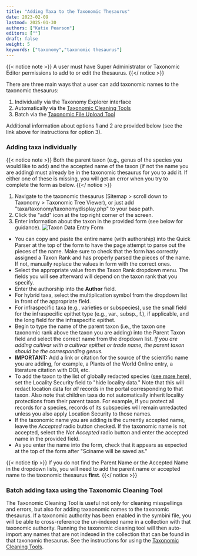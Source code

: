 ```yaml
---
title: "Adding Taxa to the Taxonomic Thesaurus"
date: 2023-02-09
lastmod: 2025-01-30
authors: ["Katie Pearson"]
editors: [""]
draft: false
weight: 5
keywords: ["taxonomy","taxonomic thesaurus"]
---
```


{{< notice note >}}
  A user must have Super Administrator or Taxonomic Editor permissions to add to or edit the thesaurus.
{{</ notice >}}

There are three main ways that a user can add taxonomic names to the taxonomic thesaurus:
  1. Individually via the Taxonomy Explorer interface
  2. Automatically via the [Taxonomic Cleaning Tools](https://biokic.github.io/symbiota-docs/coll_manager/data_cleaning/taxonomy/)
  3. Batch via the [Taxonomic File Upload Tool](https://biokic.github.io/symbiota-docs/portal_manager/taxonomy/batch_load/)

Additional information about options 1 and 2 are provided below (see the link above for instructions for option 3).

### Adding taxa individually

{{< notice note >}}
  Both the parent taxon (e.g., genus of the species you would like to add) and the accepted name of the taxon (if not the name you are adding) must already be in the taxonomic thesaurus for you to add it. If either one of these is missing, you will get an error when you try to complete the form as below.
{{</ notice >}}

1. Navigate to the taxonomic thesaurus (Sitemap > scroll down to Taxonomy > Taxonomic Tree Viewer), or just add "taxa/taxonomy/taxonomydisplay.php" to your base path.
2. Click the "add" icon at the top right corner of the screen.
3. Enter information about the taxon in the provided form (see below for guidance).
![Taxon Data Entry Form](/symbiota-docs/images/addnewtaxon.PNG)

* You can copy and paste the entire name (with authorship) into the Quick Parser at the top of the form to have the page attempt to parse out the pieces of the name. Make sure to check that the form has correctly assigned a Taxon Rank and has properly parsed the pieces of the name. If not, manually replace the values in form with the correct ones.
* Select the appropriate value from the Taxon Rank dropdown menu. The fields you will see afterward will depend on the taxon rank that you specify.
* Enter the authorship into the **Author** field.
* For hybrid taxa, select the multiplication symbol from the dropdown list in front of the appropriate field.
* For infraspecific taxa (e.g., varieties or subspecies), use the small field for the infraspecific epithet type (e.g., var., subsp., f.), if applicable, and the long field for the infraspecific epithet.
* Begin to type the name of the parent taxon (i.e., the taxon one taxonomic rank above the taxon you are adding) into the Parent Taxon field and select the correct name from the dropdown list. _If you are adding cultivar with a cultivar epithet or trade name, the parent taxon should be the corresponding genus._
* **IMPORTANT:** Add a link or citation for the source of the scientific name you are adding, for example, a Plants of the World Online entry, a literature citation with DOI, etc.
* To add the taxon to the list of globally redacted species ([see more here](/symbiota-docs/coll_manager/data_publishing/redaction/)), set the Locality Security field to "hide locality data." Note that this will redact location data for _all_ records in the portal corresponding to that taxon. Also note that children taxa do not automatically inherit locality protections from their parent taxon. For example, if you protect all records for a species, records of its subspecies will remain unredacted unless you also apply Location Security to those names.
* If the taxonomic name you are adding is the currently accepted name, leave the *Accepted* radio button checked. If the taxonomic name is not accepted, select the *Not Accepted* radio button and enter the accepted name in the provided field.
* As you enter the name into the form, check that it appears as expected at the top of the form after "Sciname will be saved as."

{{< notice tip >}}
  If you do not find the Parent Name or the Accepted Name in the dropdown lists, you will need to add the parent name or accepted name to the taxonomic thesaurus **first**.
{{</ notice >}}

### Batch adding taxa using the Taxonomic Cleaning Tool

The Taxonomic Cleaning Tool is useful not only for cleaning misspellings and errors, but also for adding taxaonomic names to the taxonomic thesaurus. If a taxonomic authority has been enabled in the symbini file, you will be able to cross-reference the un-indexed name in a collection with that taxonomic authority. Running the taxonomic cleaning tool will then auto-import any names that are not indexed in the collection that can be found in that taxonomic thesaurus. See the instructions for using the [Taxonomic Cleaning Tools](https://biokic.github.io/symbiota-docs/coll_manager/data_cleaning/taxonomy/).
